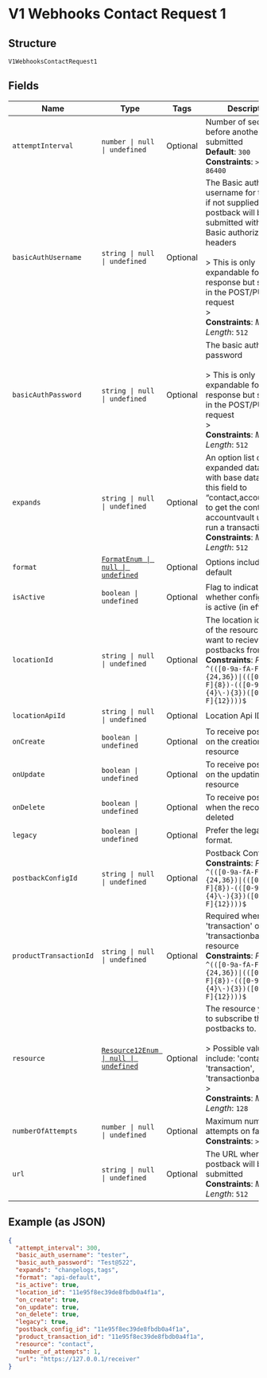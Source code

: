 
# V1 Webhooks Contact Request 1

## Structure

`V1WebhooksContactRequest1`

## Fields

| Name | Type | Tags | Description |
|  --- | --- | --- | --- |
| `attemptInterval` | `number \| null \| undefined` | Optional | Number of seconds before another retry is submitted<br>**Default**: `300`<br>**Constraints**: `>= 300`, `<= 86400` |
| `basicAuthUsername` | `string \| null \| undefined` | Optional | The Basic authorization username for the URL, if not supplied, the postback will be submitted without Basic authorization headers<br><br>> This is only expandable for response but settable in the POST/PUT request<br>> <br>**Constraints**: *Maximum Length*: `512` |
| `basicAuthPassword` | `string \| null \| undefined` | Optional | The basic authorization password<br><br>> This is only expandable for response but settable in the POST/PUT request<br>> <br>**Constraints**: *Maximum Length*: `512` |
| `expands` | `string \| null \| undefined` | Optional | An option list of expanded data to send with base data. (i.e. set this field to “contact,account_vault” to get the contact an accountvault used to run a transaction.)<br>**Constraints**: *Maximum Length*: `512` |
| `format` | [`FormatEnum \| null \| undefined`](../../doc/models/format-enum.md) | Optional | Options include: api-default |
| `isActive` | `boolean \| undefined` | Optional | Flag to indicate whether configuration is active (in effect). |
| `locationId` | `string \| null \| undefined` | Optional | The location identifier of the resource you want to recieve postbacks from.<br>**Constraints**: *Pattern*: `^(([0-9a-fA-F\-]{24,36})\|(([0-9a-fA-F]{8})-(([0-9a-fA-F]{4}\-){3})([0-9a-fA-F]{12})))$` |
| `locationApiId` | `string \| null \| undefined` | Optional | Location Api ID |
| `onCreate` | `boolean \| undefined` | Optional | To receive postbacks on the creation of a resource |
| `onUpdate` | `boolean \| undefined` | Optional | To receive postbacks on the updating of a resource |
| `onDelete` | `boolean \| undefined` | Optional | To receive postbacks when the record is deleted |
| `legacy` | `boolean \| undefined` | Optional | Prefer the legacy api format. |
| `postbackConfigId` | `string \| null \| undefined` | Optional | Postback Config ID<br>**Constraints**: *Pattern*: `^(([0-9a-fA-F\-]{24,36})\|(([0-9a-fA-F]{8})-(([0-9a-fA-F]{4}\-){3})([0-9a-fA-F]{12})))$` |
| `productTransactionId` | `string \| null \| undefined` | Optional | Required when using 'transaction' or 'transactionbatch' resource<br>**Constraints**: *Pattern*: `^(([0-9a-fA-F\-]{24,36})\|(([0-9a-fA-F]{8})-(([0-9a-fA-F]{4}\-){3})([0-9a-fA-F]{12})))$` |
| `resource` | [`Resource12Enum \| null \| undefined`](../../doc/models/resource-12-enum.md) | Optional | The resource you want to subscribe the postbacks to.<br><br>> Possible values include: 'contact', 'transaction', 'transactionbatch'<br>> <br>**Constraints**: *Maximum Length*: `128` |
| `numberOfAttempts` | `number \| null \| undefined` | Optional | Maximum number of attempts on failure<br>**Constraints**: `>= 1`, `<= 5` |
| `url` | `string \| null \| undefined` | Optional | The URL where the postback will be submitted<br>**Constraints**: *Maximum Length*: `512` |

## Example (as JSON)

```json
{
  "attempt_interval": 300,
  "basic_auth_username": "tester",
  "basic_auth_password": "Test@522",
  "expands": "changelogs,tags",
  "format": "api-default",
  "is_active": true,
  "location_id": "11e95f8ec39de8fbdb0a4f1a",
  "on_create": true,
  "on_update": true,
  "on_delete": true,
  "legacy": true,
  "postback_config_id": "11e95f8ec39de8fbdb0a4f1a",
  "product_transaction_id": "11e95f8ec39de8fbdb0a4f1a",
  "resource": "contact",
  "number_of_attempts": 1,
  "url": "https://127.0.0.1/receiver"
}
```

